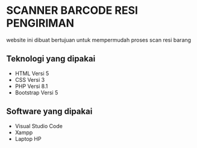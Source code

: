 # SCANNER BARCODE RESI PENGIRIMAN

website ini dibuat bertujuan untuk mempermudah proses scan resi barang

## Teknologi yang dipakai

- HTML Versi 5
- CSS Versi 3
- PHP Versi 8.1
- Bootstrap Versi 5

## Software yang dipakai 

- Visual Studio Code
- Xampp
- Laptop HP
